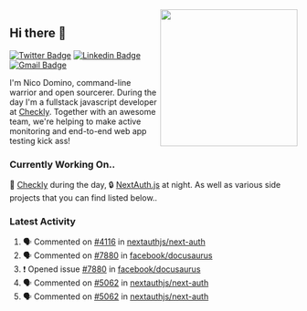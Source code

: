<img align="right" src="https://user-images.githubusercontent.com/7415984/172472491-91b16eac-fa22-4ecf-92df-d687139fd1f9.gif" width="240" />

## Hi there 👋

[![Twitter Badge](https://img.shields.io/badge/-@ndom91-1ca0f1?style=flat-square&labelColor=1ca0f1&logo=twitter&logoColor=white&link=https://twitter.com/ndom91)](https://twitter.com/ndom91) [![Linkedin Badge](https://img.shields.io/badge/-ndom91-blue?style=flat-square&logo=Linkedin&logoColor=white&link=https://www.linkedin.com/in/ndom91/)](https://www.linkedin.com/in/ndom91/) [![Gmail Badge](https://img.shields.io/badge/-yo@ndo.dev-c14438?style=flat-square&logo=mail.ru&logoColor=white&link=mailto:yo@ndo.dev)](mailto:yo@ndo.dev)

I'm Nico Domino, command-line warrior and open sourcerer. During the day I'm a fullstack javascript developer at [Checkly](https://checklyhq.com). Together with an awesome team, we're helping to make active monitoring and end-to-end web app testing kick ass!

### Currently Working On..

🦝 [Checkly](https://checklyhq.com) during the day, 🔒 [NextAuth.js](https://github.com/nextauthjs/next-auth) at night. As well as various side projects that you can find listed below..

<!--START_SECTION_PROFILE_VIEWS:readme-info-->
<!--END_SECTION_PROFILE_VIEWS:readme-info-->

<!--START_SECTION_DAILY_COMMIT:readme-info-->
<!--END_SECTION_DAILY_COMMIT:readme-info-->

<!--START_SECTION_WEEKLY_COMMIT:readme-info-->
<!--END_SECTION_WEEKLY_COMMIT:readme-info-->

### Latest Activity

<!--START_SECTION:activity-->
1. 🗣 Commented on [#4116](https://github.com/nextauthjs/next-auth/issues/4116) in [nextauthjs/next-auth](https://github.com/nextauthjs/next-auth)
2. 🗣 Commented on [#7880](https://github.com/facebook/docusaurus/issues/7880) in [facebook/docusaurus](https://github.com/facebook/docusaurus)
3. ❗️ Opened issue [#7880](https://github.com/facebook/docusaurus/issues/7880) in [facebook/docusaurus](https://github.com/facebook/docusaurus)
4. 🗣 Commented on [#5062](https://github.com/nextauthjs/next-auth/issues/5062) in [nextauthjs/next-auth](https://github.com/nextauthjs/next-auth)
5. 🗣 Commented on [#5062](https://github.com/nextauthjs/next-auth/issues/5062) in [nextauthjs/next-auth](https://github.com/nextauthjs/next-auth)
<!--END_SECTION:activity-->
